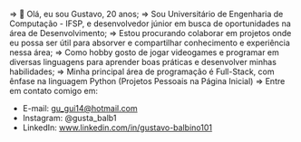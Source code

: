 => 👋 Olá, eu sou Gustavo, 20 anos;
=> Sou Universitário de Engenharia de Computação - IFSP, e desenvolvedor júnior em busca de oportunidades na área de Desenvolvimento;
=> Estou procurando colaborar em projetos onde eu possa ser útil para absorver e compartilhar conhecimento e experiência nessa área;
=> Como hobby gosto de jogar videogames e programar em diversas linguagens para aprender boas práticas e desenvolver minhas habilidades;
=> Minha principal área de programação é Full-Stack, com ênfase na linguagem Python (Projetos Pessoais na Página Inicial)
=> Entre em contato comigo em:
 - E-mail: gu_gui14@hotmail.com
 - Instagram: @gusta_balb1
 - LinkedIn: www.linkedin.com/in/gustavo-balbino101




